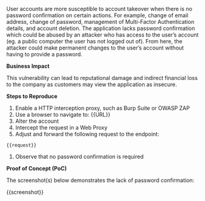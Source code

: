 User accounts are more susceptible to account takeover when there is no password confirmation on certain actions. For example, change of email address, change of password, management of Multi-Factor Authentication details, and account deletion. The application lacks password confirmation which could be abused by an attacker who has access to the user’s account (eg. a public computer the user has not logged out of). From here, the attacker could make permanent changes to the user’s account without having to provide a password.

**Business Impact**

This vulnerability can lead to reputational damage and indirect financial loss to the company as customers may view the application as insecure.

**Steps to Reproduce**

1. Enable a HTTP interception proxy, such as Burp Suite or OWASP ZAP
1. Use a browser to navigate to: {{URL}}
1. Alter the account
1. Intercept the request in a Web Proxy
1. Adjust and forward the following request to the endpoint:

```http
{{request}}
```

1. Observe that no password confirmation is required

**Proof of Concept (PoC)**

The screenshot(s) below demonstrates the lack of password confirmation:

{{screenshot}}
